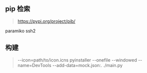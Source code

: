 ## pip 检索
> https://pypi.org/project/pib/

paramiko ssh2
## 构建
> --icon=path/to/icon.icns 
pyinstaller --onefile --windowed --name=DevTools --add-data=mock.json:. ./main.py